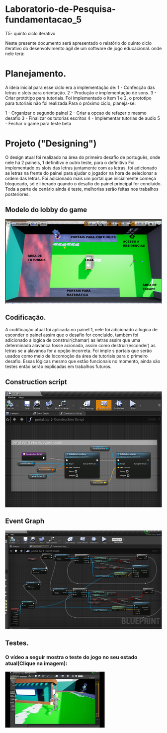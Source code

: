 # Laboratorio-de-Pesquisa-fundamentacao_5
T5- quinto ciclo iterativo

Neste presente documento será apresentado o relatório do quinto ciclo iterativo do desenvolvimento ágil de um software de jogo educacional.
onde nele terá:
# Planejamento.
A ideia inicial para esse ciclo era a implementação de:
1 - Confecção das letras e slots para orientação.
2 - Produção e implementação de sons.
3 - Criar protótipo para tutoriais.
Foi implementado o item 1 e 2, o prototipo para tutoriais não foi realizada.Para o próximo ciclo, planeja-se:

1 - Organizar o segundo painel
2 - Criar a opcao de refazer o mesmo desafio
3 - Finalizar os tutorias escritos
4 - Implementar tutorias de audio
5 - Fechar o game para teste beta

# Projeto ("Designing")
O design atual foi realizado na área do primeiro desafio de português, onde nele há 2 paineis,  1 definitivo e outro teste, para o definitivo 
Foi implementado os slots das letras juntamente com as letras.
foi adicionado as letras na frente do painel para ajudar o jogador na hora de selecionar a ordem das letras.
Foi adicionado mais um portal que inicialmente começa bloqueado, só é liberado quando o desafio do painel principal for concluido.
Toda a parte de cenário ainda é teste, melhorias serão feitas nos trabalhos posteriores.

## Modelo do lobby do game
![lobby](https://github.com/Laffaiety/Laboratorio-de-Pesquisa-fundamentacao_4/blob/main/LOBBY.png)

## Codificação.

A codificação atual foi aplicada no painel 1, nele foi adicionado a logica de esconder o painel assim que o desafio for concluido,
também foi adicionado a logica de construir(chamar) as letras assim que uma determinada alavanca fosse acionada, assim como destruir(esconder) as letras se a alavanca for a opção incorreta.
Foi imple
s portais que serão usados como meio de locomoção da área de tutoriais para o primeiro desafio. Essas lógicas mesmo que estão funcionais no momento, ainda são testes então serão explicadas em trabalhos futuros.

## Construction script
![script](https://github.com/Laffaiety/Laboratorio-de-Pesquisa-fundamentacao_4/blob/main/portal%20construction%20script.png)

## Event Graph
![graph](https://github.com/Laffaiety/Laboratorio-de-Pesquisa-fundamentacao_4/blob/main/portal%20event%20graph.png)

## Testes. 

### O vídeo a seguir mostra o teste do jogo no seu estado atual(Clique na imagem):
[![Vídeo de teste_0.4](https://github.com/Laffaiety/Laboratorio-de-Pesquisa-fundamentacao_4/blob/main/miniatura.png)](https://youtu.be/bVy1wqJ8NOk "Vídeo de Teste_0.4")
